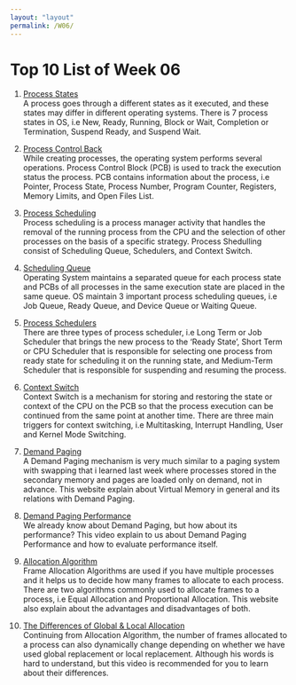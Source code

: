 ```yaml
---
layout: "layout"
permalink: /W06/
---
```


# Top 10 List of Week 06

1. [Process States](https://www.javatpoint.com/os-process-states)<br>
A process goes through a different states as it executed, and these states may differ in different operating systems. There is 7 process states in OS, i.e New, Ready, Running, Block or Wait, Completion or Termination, Suspend Ready, and Suspend Wait.

2. [Process Control Back](https://www.geeksforgeeks.org/process-table-and-process-control-block-pcb/)<br>
While creating processes, the operating system performs several operations. Process Control Block (PCB) is used to track the execution status the process. PCB contains information about the process, i.e Pointer, Process State, Process Number, Program Counter, Registers, Memory Limits, and Open Files List.

3. [Process Scheduling](https://www.tutorialspoint.com/operating_system/os_process_scheduling)<br>
Process scheduling is a process manager activity that handles the removal of the running process from the CPU and the selection of other processes on the basis of a specific strategy. Process Shedulling consist of Scheduling Queue, Schedulers, and Context Switch.

4. [Scheduling Queue](https://www.javatpoint.com/os-process-queues)<br>
Operating System maintains a separated queue for each process state and PCBs of all processes in the same execution state are placed in the same queue. OS maintain 3 important process scheduling queues, i.e Job Queue, Ready Queue, and Device Queue or Waiting Queue.

5. [Process Schedulers](https://www.geeksforgeeks.org/process-schedulers-in-operating-system/)<br>
There are three types of process scheduler, i.e Long Term or Job Scheduler that brings the new process to the ‘Ready State’, Short Term or CPU Scheduler that is responsible for selecting one process from ready state for scheduling it on the running state, and Medium-Term Scheduler that is responsible for suspending and resuming the process.

6. [Context Switch](https://www.tutorialspoint.com/what-is-context-switching-in-operating-system)<br>
Context Switch is a mechanism for storing and restoring the state or context of the CPU on the PCB so that the process execution can be continued from the same point at another time. There are three main triggers for context switching, i.e Multitasking, Interrupt Handling, User and Kernel Mode Switching.

7. [Demand Paging](https://www.guru99.com/virtual-memory-in-operating-system.html)<br>
A Demand Paging mechanism is very much similar to a paging system with swapping that i learned last week where processes stored in the secondary memory and pages are loaded only on demand, not in advance. This website explain about Virtual Memory in general and its relations with Demand Paging.

8. [Demand Paging Performance](https://www.youtube.com/watch?v=GPcsNmpMP70)<br>
We already know about Demand Paging, but how about its performance? This video explain to us about Demand Paging Performance and how to evaluate performance itself.

9. [Allocation Algorithm](https://www.geeksforgeeks.org/operating-system-allocation-frames/)<br>
Frame Allocation Algorithms are used if you have multiple processes and it helps us to decide how many frames to allocate to each process. There are two algorithms commonly used to allocate frames to a process, i.e Equal Allocation and Proportional Allocation. This website also explain about the advantages and disadvantages of both.

10. [The Differences of Global & Local Allocation](https://www.youtube.com/watch?v=DAZSOh77VT4)<br>
Continuing from Allocation Algorithm, the number of frames allocated to a process can also dynamically change depending on whether we have used global replacement or local replacement. Although his words is hard to understand, but this video is recommended for you to learn about their differences.
